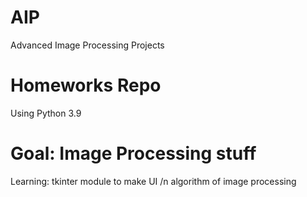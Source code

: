 # AIP
 Advanced Image Processing Projects
# Homeworks Repo
 Using Python 3.9
# Goal: Image Processing stuff
 Learning: tkinter module to make UI /n
           algorithm of image processing

